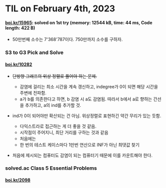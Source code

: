 # **TIL on February 4th, 2023**
#### [boj.kr/15965](../../../Problem%20Solving/boj/random%20defense/15965-02-04-2023.cpp): solved on 1st try (memory: 12544 kB, time: 44 ms, Code length: 422 B)
* 50만번째 소수는 7'368'787이다. 750만까지 소수를 구하자.

### S3 to G3 Pick and Solve
#### [boj.kr/10282](../../../Problem%20Solving/boj/random%20defense/10282-02-04-2023.cpp)
* ~~단방향 그래프의 위상 정렬로 풀어야 하는 문제.~~
  - 감염에 걸리는 최소 시간을 계속 갱신하고, indegree가 0이 되면 해당 시간을 주변에 전파함.
  - a가 b를 의존한다고 하면, b 감염 시 a도 감염됨. 따라서 b에서 a로 향하는 간선을 추가하고, a의 ind를 추가할 것.
  
* ind가 0이 되어야만 확산되는 건 아님. 위상정렬로 표현하긴 약간 무리가 있는 듯함.
  - 다익스트라로 접근하는 게 더 좋을 것 같음.
  - 시작점이 주어지니, 최단 거리를 구하는 것과 같음
  - 처음에는 
  - 한 번의 테스트 케이스마다 1만번 연산으로 INF가 아닌 최댓값 찾기

* 처음에 제시되는 컴퓨터도 감염이 되는 컴퓨터기 때문에 이를 카운트해야 한다.


### solved.ac Class 5 Essential Problems
#### [boj.kr/2098](../../../Problem%20Solving/boj/solvedac/2098-02-03-2023.cpp)
